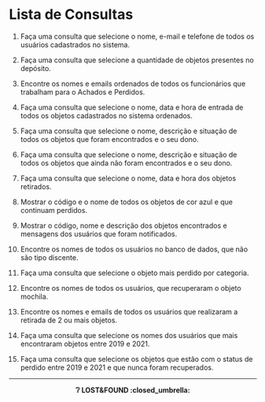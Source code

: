 # Lista de Consultas

1. Faça uma consulta que selecione o nome, e-mail e telefone de todos os usuários cadastrados no sistema.

2. Faça uma consulta que selecione a quantidade de objetos presentes no depósito.

3. Encontre os nomes e emails ordenados de todos os funcionários que trabalham para o Achados e Perdidos.

4. Faça uma consulta que selecione o nome, data e hora de entrada de todos os objetos cadastrados no sistema ordenados.

5. Faça uma consulta que selecione o nome, descrição e situação de todos os objetos que foram encontrados e o seu dono.

6. Faça uma consulta que selecione o nome, descrição e situação de todos os objetos que ainda não foram encontrados e o seu dono.

7. Faça uma consulta que selecione o nome, data e hora dos objetos retirados.

8. Mostrar o código e o nome de todos os objetos de cor azul e que continuam perdidos.

9. Mostrar o código, nome e descrição dos objetos encontrados e mensagens dos usuários que foram notificados.

10. Encontre os nomes de todos os usuários no banco de dados, que não são tipo discente.

11. Faça uma consulta que selecione o objeto mais perdido por categoria.

12. Encontre os nomes de todos os usuários, que recuperaram o objeto mochila.

13. Encontre os nomes e emails de todos os usuários que realizaram a retirada de 2 ou mais objetos.

14. Faça uma consulta que selecione os nomes dos usuários que mais encontraram objetos entre 2019 e 2021.

15. Faça uma consulta que selecione os objetos que estão com o status de perdido entre 2019 e 2021 e que nunca foram recuperados.

---
<p align="center"><strong>❔ LOST&FOUND :closed_umbrella: <strong></p>


